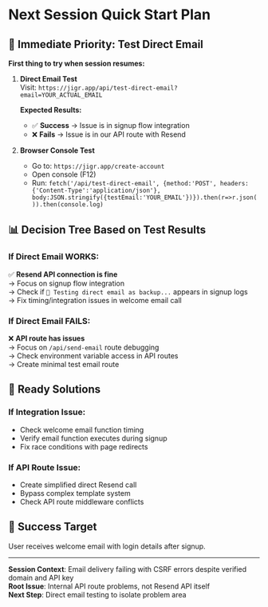 # Next Session Quick Start Plan

## 🎯 **Immediate Priority: Test Direct Email**

**First thing to try when session resumes:**

1. **Direct Email Test**  
   Visit: `https://jigr.app/api/test-direct-email?email=YOUR_ACTUAL_EMAIL`
   
   **Expected Results:**
   - ✅ **Success** → Issue is in signup flow integration  
   - ❌ **Fails** → Issue is in our API route with Resend

2. **Browser Console Test**
   - Go to: `https://jigr.app/create-account` 
   - Open console (F12)
   - Run: `fetch('/api/test-direct-email', {method:'POST', headers:{'Content-Type':'application/json'}, body:JSON.stringify({testEmail:'YOUR_EMAIL'})}).then(r=>r.json()).then(console.log)`

## 📊 **Decision Tree Based on Test Results**

### **If Direct Email WORKS:**
✅ **Resend API connection is fine**  
→ Focus on signup flow integration  
→ Check if `🧪 Testing direct email as backup...` appears in signup logs  
→ Fix timing/integration issues in welcome email call  

### **If Direct Email FAILS:**
❌ **API route has issues**  
→ Focus on `/api/send-email` route debugging  
→ Check environment variable access in API routes  
→ Create minimal test email route  

## 🔧 **Ready Solutions**

### **If Integration Issue:**
- Check welcome email function timing
- Verify email function executes during signup  
- Fix race conditions with page redirects

### **If API Route Issue:**
- Create simplified direct Resend call
- Bypass complex template system
- Check API route middleware conflicts

## 📧 **Success Target**
User receives welcome email with login details after signup.

---
**Session Context**: Email delivery failing with CSRF errors despite verified domain and API key  
**Root Issue**: Internal API route problems, not Resend API itself  
**Next Step**: Direct email testing to isolate problem area
